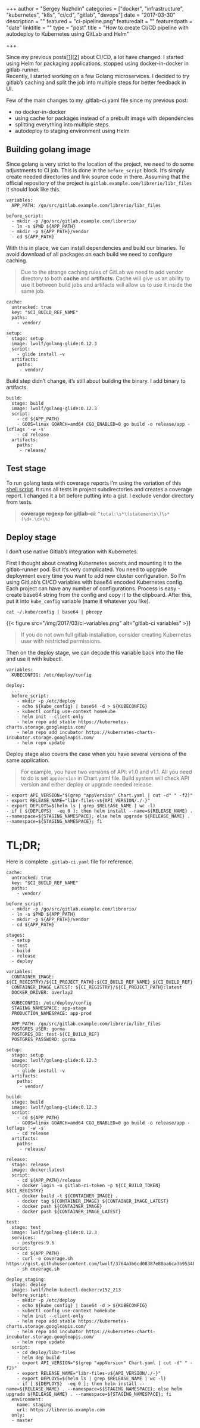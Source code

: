 +++
author = "Sergey Nuzhdin"
categories = ["docker", "infrastructure", "kubernetes", "k8s", "ci/cd", "gitlab", "devops"]
date = "2017-03-30"
description = ""
featured = "ci-pipeline.png"
featuredalt = ""
featuredpath = "date"
linktitle = ""
type = "post"
title = "How to create CI/CD pipeline with autodeploy to Kubernetes using GitLab and Helm"

+++

Since my previous posts[[1](http://blog.lwolf.org/post/how-to-build-tiny-golang-docker-images-with-gitlab-ci/)][[2](http://blog.lwolf.org/post/continuous-deployment-to-kubernetes-from-gitlab-ci/)] 
about CI/CD, a lot have changed. I started using Helm for packaging applications, stopped using docker-in-docker in gitlab-runner.  
Recently, I started working on a few Golang microservices. I decided to try gitlab’s caching and split the job into multiple steps for better feedback in UI.

Few of the main changes to my .gitlab-ci.yaml file since my previous post:

- no docker-in-docker
- using cache for packages instead of a prebuilt image with dependencies
- splitting everything into multiple steps.
- autodeploy to staging environment using Helm


## Building golang image

Since golang is very strict to the location of the project, we need to do some adjustments to CI job.
This is done in the  `before_script` block. It’s simply create needed directories and link source code in there. Assuming that the official repository of the project is `gitlab.example.com/librerio/libr_files`  it should look like this.


    variables:
      APP_PATH: /go/src/gitlab.example.com/librerio/libr_files
    
    before_script:
      - mkdir -p /go/src/gitlab.example.com/librerio/
      - ln -s $PWD ${APP_PATH}
      - mkdir -p ${APP_PATH}/vendor
      - cd ${APP_PATH}

With this in place, we can install dependencies and build our binaries. To avoid download of all packages on each build we need to configure caching. 


> Due to the strange caching rules of GitLab we need to add vendor directory to both **cache** and **artifacts.** 
> Cache will give us an ability to use it between build jobs and artifacts will allow us to use it inside the same job.



    cache:
      untracked: true
      key: "$CI_BUILD_REF_NAME"
      paths:
        - vendor/
    
    setup:
      stage: setup
      image: lwolf/golang-glide:0.12.3
      script:
        - glide install -v
      artifacts:
        paths:
         - vendor/


Build step didn’t change, it’s still about building the binary. I add binary to artifacts.


    build:
      stage: build
      image: lwolf/golang-glide:0.12.3
      script:
        - cd ${APP_PATH}
        - GOOS=linux GOARCH=amd64 CGO_ENABLED=0 go build -o release/app -ldflags '-w -s'
        - cd release
      artifacts:
        paths:
         - release/
    


## Test stage

To run golang tests with coverage reports I’m using the variation of this [shell script](https://github.com/mlafeldt/chef-runner/blob/v0.7.0/script/coverage). It runs all tests in project subdirectories and creates a coverage report. I changed it a bit before putting into a gist. I exclude vendor directory from tests.


> **coverage regexp for gitlab-ci**:  `^total:\s*\(statements\)\s*(\d+.\d+\%)` 


## Deploy stage

I don’t use native Gitlab’s integration with Kubernetes.

First I thought about creating Kubernetes secrets and mounting it to the gitlab-runner pod. But it’s very complicated. You need to upgrade deployment every time you want to add new cluster configuration. So I’m using GitLab’s CI/CD variables with base64 encoded Kubernetes config. Each project can have any number of configurations.
Process is easy - create base64 string from the config and copy it to the clipboard. After this, put it into `kube_config` variable (name it whatever you like).

`cat ~/.kube/config | base64 | pbcopy` 



{{< figure src="/img/2017/03/ci-variables.png" alt="gitlab-ci variables" >}}



> If you do not own full gitlab installation, consider creating Kubernetes user with restricted permissions.


Then on the deploy stage, we can decode this variable back into the file and use it with kubectl.


    variables:
      KUBECONFIG: /etc/deploy/config
    
    deploy:
      ...
      before_script:
        - mkdir -p /etc/deploy
        - echo ${kube_config} | base64 -d > ${KUBECONFIG}
        - kubectl config use-context homekube
        - helm init --client-only
        - helm repo add stable https://kubernetes-charts.storage.googleapis.com/
        - helm repo add incubator https://kubernetes-charts-incubator.storage.googleapis.com/
        - helm repo update

Deploy stage also covers the case when you have several versions of the same application.


> For example, you have two versions of API: v1.0 and v1.1. 
> All you need to do is set `appVersion` in Chart.yaml file. 
> Build system will check API version and either deploy or upgrade needed release. 


    - export API_VERSION="$(grep "appVersion" Chart.yaml | cut -d" " -f2)"
    - export RELEASE_NAME="libr-files-v${API_VERSION/./-}"
    - export DEPLOYS=$(helm ls | grep $RELEASE_NAME | wc -l)
    - if [ ${DEPLOYS}  -eq 0 ]; then helm install --name=${RELEASE_NAME} . --namespace=${STAGING_NAMESPACE}; else helm upgrade ${RELEASE_NAME} . --namespace=${STAGING_NAMESPACE}; fi


# TL;DR;

Here is complete `.gitlab-ci.yaml` file for reference.


    
    cache:
      untracked: true
      key: "$CI_BUILD_REF_NAME"
      paths:
        - vendor/
    
    before_script:
      - mkdir -p /go/src/gitlab.example.com/librerio/
      - ln -s $PWD ${APP_PATH}
      - mkdir -p ${APP_PATH}/vendor
      - cd ${APP_PATH}
    
    stages:
      - setup
      - test
      - build
      - release
      - deploy
    
    variables:
      CONTAINER_IMAGE: ${CI_REGISTRY}/${CI_PROJECT_PATH}:${CI_BUILD_REF_NAME}_${CI_BUILD_REF}
      CONTAINER_IMAGE_LATEST: ${CI_REGISTRY}/${CI_PROJECT_PATH}:latest
      DOCKER_DRIVER: overlay2
    
      KUBECONFIG: /etc/deploy/config
      STAGING_NAMESPACE: app-stage
      PRODUCTION_NAMESPACE: app-prod
    
      APP_PATH: /go/src/gitlab.example.com/librerio/libr_files
      POSTGRES_USER: gorma
      POSTGRES_DB: test-${CI_BUILD_REF}
      POSTGRES_PASSWORD: gorma
    
    setup:
      stage: setup
      image: lwolf/golang-glide:0.12.3
      script:
        - glide install -v
      artifacts:
        paths:
         - vendor/
    
    build:
      stage: build
      image: lwolf/golang-glide:0.12.3
      script:
        - cd ${APP_PATH}
        - GOOS=linux GOARCH=amd64 CGO_ENABLED=0 go build -o release/app -ldflags '-w -s'
        - cd release
      artifacts:
        paths:
         - release/
    
    release:
      stage: release
      image: docker:latest
      script:
        - cd ${APP_PATH}/release
        - docker login -u gitlab-ci-token -p ${CI_BUILD_TOKEN} ${CI_REGISTRY}
        - docker build -t ${CONTAINER_IMAGE} .
        - docker tag ${CONTAINER_IMAGE} ${CONTAINER_IMAGE_LATEST}
        - docker push ${CONTAINER_IMAGE}
        - docker push ${CONTAINER_IMAGE_LATEST}
    
    test:
      stage: test
      image: lwolf/golang-glide:0.12.3
      services:
        - postgres:9.6
      script:
        - cd ${APP_PATH}
        - curl -o coverage.sh https://gist.githubusercontent.com/lwolf/3764a3b6cd08387e80aa6ca3b9534b8a/raw
        - sh coverage.sh
    
    deploy_staging:
      stage: deploy
      image: lwolf/helm-kubectl-docker:v152_213
      before_script:
        - mkdir -p /etc/deploy
        - echo ${kube_config} | base64 -d > ${KUBECONFIG}
        - kubectl config use-context homekube
        - helm init --client-only
        - helm repo add stable https://kubernetes-charts.storage.googleapis.com/
        - helm repo add incubator https://kubernetes-charts-incubator.storage.googleapis.com/
        - helm repo update
      script:
        - cd deploy/libr-files
        - helm dep build
        - export API_VERSION="$(grep "appVersion" Chart.yaml | cut -d" " -f2)"
        - export RELEASE_NAME="libr-files-v${API_VERSION/./-}"
        - export DEPLOYS=$(helm ls | grep $RELEASE_NAME | wc -l)
        - if [ ${DEPLOYS}  -eq 0 ]; then helm install --name=${RELEASE_NAME} . --namespace=${STAGING_NAMESPACE}; else helm upgrade ${RELEASE_NAME} . --namespace=${STAGING_NAMESPACE}; fi
      environment:
        name: staging
        url: https://librerio.example.com
      only:
      - master
    

